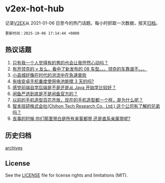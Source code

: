 # v2ex-hot-hub

 记录[V2EX](https://www.v2ex.com/)从 2021-01-06 日至今的热门话题。每小时抓取一次数据，按天[归档](archives)。

`更新时间：2025-10-06 17:14:44 +0800`

## 热议话题

1. [只有我一个人觉得有的男的也会让我怦然心动吗？](https://www.v2ex.com/t/1163443)
1. [有开领克的 v 友么，看中了新发布的 08 车型。。。领克的车靠谱不。。。](https://www.v2ex.com/t/1163436)
1. [小县城好像在时代的洪流中在急速衰败](https://www.v2ex.com/t/1163479)
1. [有啥安卓手机重度使用电池能撑 3 天的吗?](https://www.v2ex.com/t/1163475)
1. [感觉前端自学后端是不是还是从 Java 开始学比较好？](https://www.v2ex.com/t/1163440)
1. [闲鱼严选到底是不是闲鱼官方的？](https://www.v2ex.com/t/1163461)
1. [以前的手机造型百花齐放，现在的手机造型都一个样，是为什么呢？](https://www.v2ex.com/t/1163442)
1. [智本技研株式会社(Chihon Tech Research Co., Ltd.) 这个公司有了解的兄弟吗？](https://www.v2ex.com/t/1163451)
1. [丧事的时候,你们那里带白是所有来客都带,还是直系亲属带呢?](https://www.v2ex.com/t/1163439)

## 历史归档

[archives](archives)

## License

See the [LICENSE](LICENSE) file for license rights and limitations (MIT).
